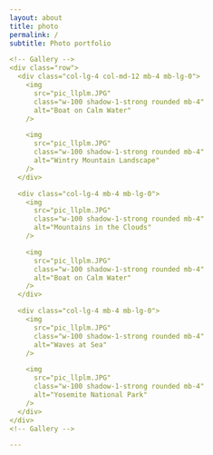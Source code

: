 ```yaml
---
layout: about
title: photo
permalink: /
subtitle: Photo portfolio

<!-- Gallery -->
<div class="row">
  <div class="col-lg-4 col-md-12 mb-4 mb-lg-0">
    <img
      src="pic_llplm.JPG"
      class="w-100 shadow-1-strong rounded mb-4"
      alt="Boat on Calm Water"
    />

    <img
      src="pic_llplm.JPG"
      class="w-100 shadow-1-strong rounded mb-4"
      alt="Wintry Mountain Landscape"
    />
  </div>

  <div class="col-lg-4 mb-4 mb-lg-0">
    <img
      src="pic_llplm.JPG"
      class="w-100 shadow-1-strong rounded mb-4"
      alt="Mountains in the Clouds"
    />

    <img
      src="pic_llplm.JPG"
      class="w-100 shadow-1-strong rounded mb-4"
      alt="Boat on Calm Water"
    />
  </div>

  <div class="col-lg-4 mb-4 mb-lg-0">
    <img
      src="pic_llplm.JPG"
      class="w-100 shadow-1-strong rounded mb-4"
      alt="Waves at Sea"
    />

    <img
      src="pic_llplm.JPG"
      class="w-100 shadow-1-strong rounded mb-4"
      alt="Yosemite National Park"
    />
  </div>
</div>
<!-- Gallery -->

---
```


